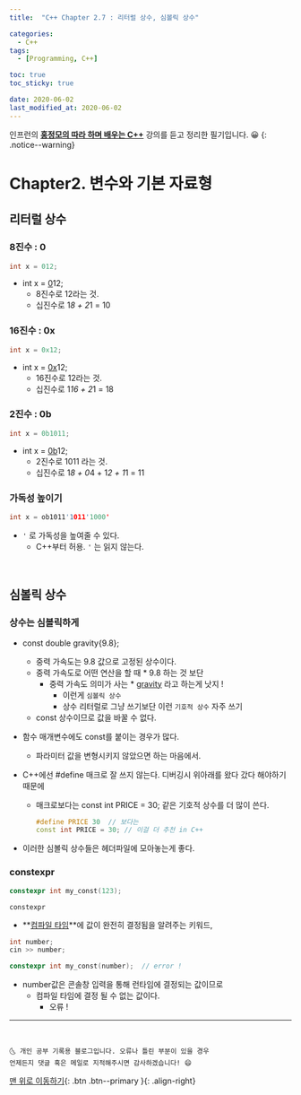 ```yaml
---
title:  "C++ Chapter 2.7 : 리터럴 상수, 심볼릭 상수" 

categories:
  - C++
tags:
  - [Programming, C++]

toc: true
toc_sticky: true

date: 2020-06-02
last_modified_at: 2020-06-02
---
```



인프런의 **<u>홍정모의 따라 하며 배우는 C++</u>** 강의를 듣고 정리한 필기입니다. 😀
{: .notice--warning}


# Chapter2. 변수와 기본 자료형

## 리터럴 상수
### 8진수 : 0

```cpp
int x = 012;
```

- int x = <u>0</u>12;
    - 8진수로 12라는 것.
    - 십진수로 1*8 + 2*1 = 10

### 16진수 : 0x

```cpp
int x = 0x12;
```

- int x = <u>0x</u>12;
    - 16진수로 12라는 것.
    - 십진수로 1*16 + 2*1 = 18

### 2진수 : 0b

```cpp
int x = 0b1011;
```

- int x = <u>0b</u>12;
    - 2진수로 1011 라는 것.
    - 십진수로 1*8 + 0*4 + 1*2 + 1*1 = 11

### 가독성 높이기

```cpp
int x = ob1011'1011'1000'
```

- `'` 로 가독성을 높여줄 수 있다.
    - C++부터 허용. `'` 는 읽지 않는다.


<br>

## 심볼릭 상수

### 상수는 심볼릭하게

- const double gravity{9.8};
    - 중력 가속도는 9.8 값으로 고정된 상수이다.
    - 중력 가속도로 어떤 연산을 할 때  * 9.8 하는 것 보단
        - 중력 가속도 의미가 사는 * <u>gravity</u> 라고 하는게 낫지 !
            - 이런게 `심볼릭 상수`
            - 상수 리터럴로 그냥 쓰기보단 이런 `기호적 상수` 자주 쓰기
    - const 상수이므로 값을 바꿀 수 없다.

- 함수 매개변수에도 const를 붙이는 경우가 많다.
    - 파라미터 값을 변형시키지 않았으면 하는 마음에서.
- C++에선 #define 매크로 잘 쓰지 않는다. 디버깅시 위아래를 왔다 갔다 해야하기 때문에
    - 매크로보다는 const int PRICE = 30;  같은 기호적 상수를 더 많이 쓴다.

        ```cpp
        #define PRICE 30  // 보다는   
        const int PRICE = 30; // 이걸 더 추천 in C++
        ```

- 이러한 심볼릭 상수들은 헤더파일에 모아놓는게 좋다.

### constexpr

```cpp
constexpr int my_const(123);
```

`constexpr`

- **<u>컴파일 타임</u>**에 값이 완전히 결정됨을 알려주는 키워드,

```cpp
int number;
cin >> number;

constexpr int my_const(number);  // error !
```

- number값은 콘솔창 입력을 통해 런타임에 결정되는 값이므로
    - 컴파일 타임에 결정 될 수 없는 값이다.
        - 오류 !

***
<br>

    🌜 개인 공부 기록용 블로그입니다. 오류나 틀린 부분이 있을 경우 
    언제든지 댓글 혹은 메일로 지적해주시면 감사하겠습니다! 😄

[맨 위로 이동하기](#){: .btn .btn--primary }{: .align-right}